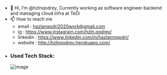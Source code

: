 - 👋 Hi, I’m @hzlnqodrey, Currently working as software engineer backend and managing cloud infra at TeDi
- 📫 How to reach me 
    + email     : hazlanqodri2020work@gmail.com
    + ig        : https://www.instagram.com/hzln.qodrey/
    + linkedin  : https://www.linkedin.com/in/hazlanmqodri/
    + website   : http://hzlnqodrey.herokuapp.com/
- ### Used Tech Stack:
     ![image](https://user-images.githubusercontent.com/57006944/196051354-5f3af7b5-43e7-41f9-8890-92d810a2ade1.png)
<!---
hzlnqodrey/hzlnqodrey is a ✨ special ✨ repository because its `README.md` (this file) appears on your GitHub profile.
You can click the Preview link to take a look at your changes.
--->
